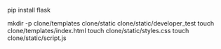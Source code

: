 pip install flask

mkdir -p clone/templates clone/static clone/static/developer_test
touch clone/templates/index.html
touch clone/static/styles.css
touch clone/static/script.js



